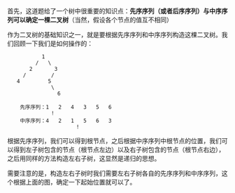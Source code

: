 首先，这道题给了一个树中很重要的知识点：**先序序列（或者后序序列）与中序序列可以确定一棵二叉树**（当然，假设各个节点的值互不相同）    
    
作为二叉树的基础知识之一，就是要根据先序序列和中序序列构造这棵二叉树。我们回顾一下我们是如何操作的：   
```
           1   
         /   \
       2       3
     /        /
   4         5
              \
                6
    
    先序序列：1   2   4   3   5   6   
              !
    中序序列：4   2   1   5   6   3
                      !  
 ```   
 
根据先序序列，我们可以得到根节点，之后根据中序序列中根节点的位置，我们可以得到左子树包含的节点（根节点左边）以及右子树包含的节点（根节点右边），之后用同样的方法构造左右子树，这显然是递归的思想。    
   
需要注意的是，构造左右子树时我们需要左右子树各自的先序序列和中序序列，这个根据上面的图，确定一下起始位置就可以了。

